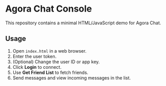 # Agora Chat Console

This repository contains a minimal HTML/JavaScript demo for Agora Chat.

## Usage

1. Open `index.html` in a web browser.
2. Enter the user token.
3. (Optional) Change the user ID or app key.
4. Click **Login** to connect.
5. Use **Get Friend List** to fetch friends.
6. Send messages and view incoming messages in the list.
